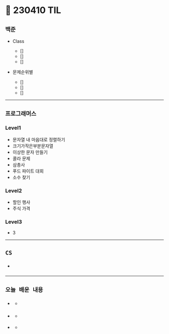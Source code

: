 # 🚩 230410 TIL

## **`백준`**

- Class

  - []
  - []
  - []

- 문제순위별
  - []
  - []
  - []

---

## **`프로그래머스`**

### Level1

- 문자열 내 마음대로 정렬하기
- 크기가작은부분문자열
- 이상한 문자 만들기
- 콜라 문제
- 삼총사
- 푸드 파이트 대회
- 소수 찾기

### Level2

- 할인 행사
- 주식 가격

### Level3

- 3

---

## **`CS`**

- ###

---

## **`오늘 배운 내용`**

- ###
  -
- ###
  -
- ####
  -
